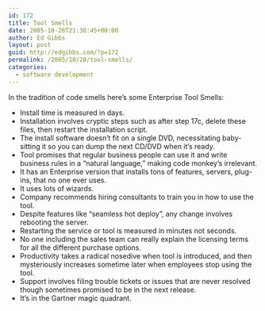 ```yaml
---
id: 172
title: Tool Smells
date: 2005-10-28T21:38:45+00:00
author: Ed Gibbs
layout: post
guid: http://edgibbs.com/?p=172
permalink: /2005/10/28/tool-smells/
categories:
  - software development
---
```

In the tradition of code smells here&#8217;s some Enterprise Tool Smells:

  * Install time is measured in days.
  * Installation involves cryptic steps such as after step 17c, delete these files, then restart the installation script.
  * The install software doesn&#8217;t fit on a single DVD, necessitating baby-sitting it so you can dump the next CD/DVD when it&#8217;s ready.
  * Tool promises that regular business people can use it and write business rules in a &#8220;natural language,&#8221; making code monkey&#8217;s irrelevant.
  * It has an Enterprise version that installs tons of features, servers, plug-ins, that no one ever uses.
  * It uses lots of wizards.
  * Company recommends hiring consultants to train you in how to use the tool.
  * Despite features like &#8220;seamless hot deploy&#8221;, any change involves rebooting the server.
  * Restarting the service or tool is measured in minutes not seconds.
  * No one including the sales team can really explain the licensing terms for all the different purchase options.
  * Productivity takes a radical nosedive when tool is introduced, and then mysteriously increases sometime later when employees stop using the tool.
  * Support involves filing trouble tickets or issues that are never resolved though sometimes promised to be in the next release.
  * It&#8217;s in the Gartner magic quadrant.